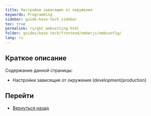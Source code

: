 ```yaml
---
title: Настройки зависящие от окружения
keywords: Programming
sidebar: guide-base-tech_sidebar
toc: true
permalink: ru/gbt_embsetting.html
folder: guides/base-tech/frontend/emberjs/embconfig/
lang: ru
---
```


## Краткое описание

Содержание данной страницы:

* Настройки зависящие от окружения (development/production)

## Перейти

* [Вернуться назад](gbt_emberjs.html)